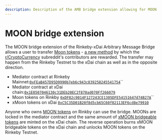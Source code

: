 ```yaml
---
description: Description of the AMB bridge extension allowing for MOON tokens transfer
---
```


# MOON bridge extension

The MOON bridge extension of the Rinkeby-xDai Arbitrary Message Bridge allows a user to transfer [Moon tokens](https://rinkeby.etherscan.io/address/0xdf82c9014f127243ce1305dfe54151647d74b27a) - [a new method](https://www.reddit.com/r/CryptoCurrency/comments/gj96lb/introducing_rcryptocurrency_moons/) by which the [r/CryptoCurrency](https://www.reddit.com/r/CryptoCurrency/) subreddit's contributors are rewarded. The transfer may happen from the Rinkeby Testnet to the xDai chain as well as in the opposite direction.

* Mediator contract at Rinkeby Mainnet:[`0xFEaB457D95D9990b7eb6c943c839258245541754`](https://rinkeby.etherscan.io/address/0xFEaB457D95D9990b7eb6c943c839258245541754)\`\`
* Mediator contract at xDai chain:[`0x1E0507046130c31DEb20EC2f870ad070Ff266079`](https://blockscout.com/poa/xdai/address/0x1E0507046130c31DEb20EC2f870ad070Ff266079)
* Moon tokens on Rinkby [`0xDF82c9014F127243CE1305DFE54151647d74B27A`](https://rinkeby.etherscan.io/address/0xdf82c9014f127243ce1305dfe54151647d74b27a)\`\`
* xMoon tokens on xDai [`0xC5C35D01B20f8d5cb65C60f02113EF6cd8e79910`](https://blockscout.com/poa/xdai/address/0xC5C35D01B20f8d5cb65C60f02113EF6cd8e79910/transactions) 

Anyone who owns [MOON tokens](https://rinkeby.etherscan.io/address/0xdf82c9014f127243ce1305dfe54151647d74b27a) on Rinkby can use the bridge. MOONs are locked in the mediator contract and the same amount of [xMOON bridgeable tokens](https://blockscout.com/poa/xdai/address/0xC5C35D01B20f8d5cb65C60f02113EF6cd8e79910)  are minted on the xDai chain. The reverse operation burns xMOON bridgeable tokens on the xDai chain and unlocks MOON tokens on the Rinkeby Testnet.


